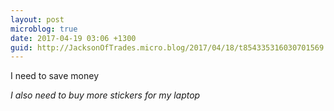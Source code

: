```yaml
---
layout: post
microblog: true
date: 2017-04-19 03:06 +1300
guid: http://JacksonOfTrades.micro.blog/2017/04/18/t854335316030701569.html
---
```

I need to save money

*I also need to buy more stickers for my laptop*
